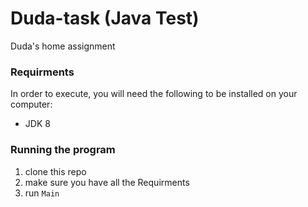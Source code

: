 # Duda-task (Java Test)
Duda's home assignment

### Requirments
In order to execute, you will need the following to be installed on your computer:
* JDK 8

### Running the program
1. clone this repo
2. make sure you have all the Requirments
3. run `Main`
 


